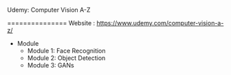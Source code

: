 Udemy: Computer Vision A-Z

===============
Website : https://www.udemy.com/computer-vision-a-z/

* Module
 	* Module 1: Face Recognition
 	* Module 2: Object Detection
 	* Module 3: GANs
